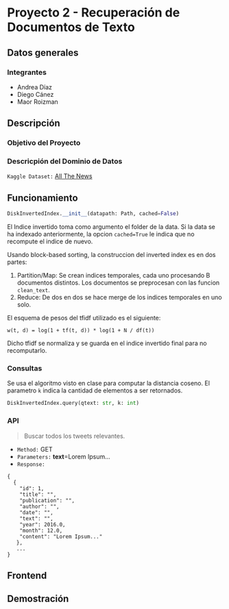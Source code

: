 # Proyecto 2 - Recuperación de Documentos de Texto


## Datos generales

### Integrantes

- Andrea Díaz
- Diego Cánez
- Maor Roizman

## Descripción

### Objetivo del Proyecto

### Descricpión del Dominio de Datos

`Kaggle Dataset:` [All The News](https://www.kaggle.com/snapcrack/all-the-news)

## Funcionamiento

```python
DiskInvertedIndex.__init__(datapath: Path, cached=False)
```

El Indice invertido toma como argumento el folder de la data. Si la data se ha indexado anteriormente, la opcion `cached=True` le indica que no recompute el indice de nuevo.

Usando block-based sorting, la construccion del inverted index es en dos partes:

1. Partition/Map: Se crean indices temporales, cada uno procesando B documentos distintos. Los documentos se preprocesan con las funcion `clean_text`.
2. Reduce: De dos en dos se hace merge de los indices temporales en uno solo. 


El esquema de pesos del tfidf utilizado es el siguiente:

```
w(t, d) = log(1 + tf(t, d)) * log(1 + N / df(t))
```

Dicho tfidf se normaliza y se guarda en el indice invertido final para no recomputarlo. 

### Consultas

Se usa el algoritmo visto en clase para computar la distancia coseno. El parametro `k` indica la cantidad de elementos a ser retornados.

```python
DiskInvertedIndex.query(qtext: str, k: int)
```

### API

> Buscar todos los tweets relevantes.
- `Method:` GET
- `Parameters:` **text**=Lorem Ipsum...
- `Response:`
```
{
  {
    "id": 1,
    "title": "",
    "publication": "",
    "author": "",
    "date": "",
    "text": "",
    "year": 2016.0,
    "month": 12.0,
    "content": "Lorem Ipsum..."
   },
   ...
}
```

## Frontend

## Demostración
